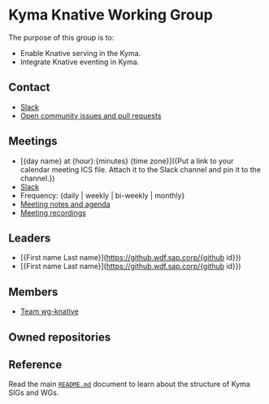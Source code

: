 # Kyma Knative Working Group

The purpose of this group is to:
* Enable Knative serving in the Kyma.
* Integrate Knative eventing in Kyma.

## Contact

* [Slack](https://kyma-community.slack.com/messages/CEC6R4T6U)
* [Open community issues and pull requests](https://github.com/kyma-project/community/labels/wg%2Fknative)

## Meetings

* [{day name} at {hour}:{minutes} {time zone}]({Put a link to your calendar meeting ICS file. Attach it to the Slack channel and pin it to the channel.})
* [Slack](https://kyma-community.slack.com/messages/CEC6R4T6U)
* Frequency: {daily | weekly | bi-weekly | monthly}
* [Meeting notes and agenda](https://docs.google.com/document/d/1BZoJQ5qsSudlix8PXjykQfsJtfwC7EgUy0BP3oORDsA/edit?usp=sharing)
* [Meeting recordings](TBD)

## Leaders

* [{First name Last name}](https://github.wdf.sap.corp/{github id}})
* [{First name Last name}](https://github.wdf.sap.corp/{github id}})

## Members

* [Team wg-knative](https://github.com/orgs/kyma-project/teams/wg-knative)

## Owned repositories

## Reference

Read the main [`README.md`](../README.md) document to learn about the structure of Kyma SIGs and WGs.
